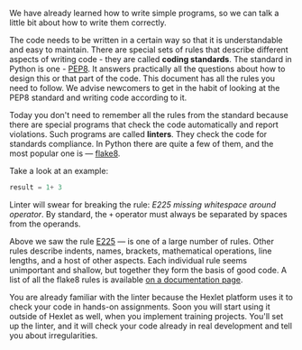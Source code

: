We have already learned how to write simple programs, so we can talk a little bit about how to write them correctly.

The code needs to be written in a certain way so that it is understandable and easy to maintain. There are special sets of rules that describe different aspects of writing code - they are called **coding standards**. The standard in Python is one - [PEP8](https://peps.python.org/pep-0008/). It answers practically all the questions about how to design this or that part of the code. This document has all the rules you need to follow. We advise newcomers to get in the habit of looking at the PEP8 standard and writing code according to it.

Today you don't need to remember all the rules from the standard because there are special programs that check the code automatically and report violations. Such programs are called **linters**. They check the code for standards compliance. In Python there are quite a few of them, and the most popular one is — [flake8](https://flake8.pycqa.org/en/latest/).

Take a look at an example:

```python
result = 1+ 3
```

Linter will swear for breaking the rule: _E225 missing whitespace around operator_. By standard, the `+` operator must always be separated by spaces from the operands.

Above we saw the rule [E225](https://www.flake8rules.com/rules/E225.html) — is one of a large number of rules. Other rules describe indents, names, brackets, mathematical operations, line lengths, and a host of other aspects. Each individual rule seems unimportant and shallow, but together they form the basis of good code. A list of all the flake8 rules is available [on a documentation page](https://www.flake8rules.com/).

You are already familiar with the linter because the Hexlet platform uses it to check your code in hands-on assignments. Soon you will start using it outside of Hexlet as well, when you implement training projects. You'll set up the linter, and it will check your code already in real development and tell you about irregularities.
